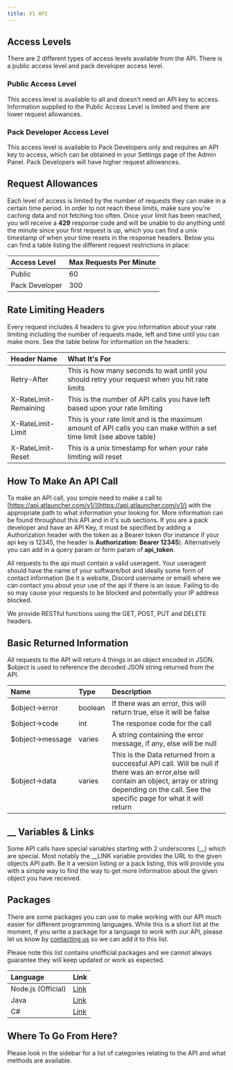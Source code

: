 ```yaml
---
title: V1 API
---
```


## Access Levels

There are 2 different types of access levels available from the API. There is a public access level and pack developer
access level.

### Public Access Level

This access level is available to all and doesn't need an API key to access. Information supplied to the Public Access
Level is limited and there are lower request allowances.

### Pack Developer Access Level

This access level is available to Pack Developers only and requires an API key to access, which can be obtained in your
Settings page of the Admin Panel. Pack Developers will have higher request allowances.

## Request Allowances

Each level of access is limited by the number of requests they can make in a certain time period. In order to not reach
these limits, make sure you're caching data and not fetching too often. Once your limit has been reached, you will
receive a **429** response code and will be unable to do anything until the minute since your first request is up,
which you can find a unix timestamp of when your time resets in the response headers. Below you can find a table
listing the different request restrictions in place:

| Access Level   | Max Requests Per Minute |
| :------------- | :---------------------- |
| Public         | 60                      |
| Pack Developer | 300                     |

## Rate Limiting Headers

Every request includes 4 headers to give you information about your rate limiting including the number of requests made,
left and time until you can make more. See the table below for information on the headers:

| Header Name           | What It's For                                                                                                         |
| :-------------------- | :-------------------------------------------------------------------------------------------------------------------- |
| Retry-After           | This is how many seconds to wait until you should retry your request when you hit rate limits                         |
| X-RateLimit-Remaining | This is the number of API calls you have left based upon your rate limiting                                           |
| X-RateLimit-Limit     | This is your rate limit and is the maximum amount of API calls you can make within a set time limit (see above table) |
| X-RateLimit-Reset     | This is a unix timestamp for when your rate limiting will reset                                                       |

## How To Make An API Call

To make an API call, you simple need to make a call to
[https://api.atlauncher.com/v1/](https://api.atlauncher.com/v1/) with the appropriate path to what information your
looking for. More information can be found throughout this API and in it's sub sections. If you are a pack developer
and have an API Key, it must be specified by adding a Authorization header with the token as a Bearer token (for
instance if your api key is 12345, the header is **Authorization: Bearer 12345**). Alternatively you can add in a query
param or form param of **api_token**.

All requests to the api must contain a valid useragent. Your useragent should have the name of your software/bot and
ideally some form of contact information (be it a website, Discord username or email) where we can contact you about
your use of the api if there is an issue. Failing to do so may cause your requests to be blocked and potentially your IP
address blocked.

We provide RESTful functions using the GET, POST, PUT and DELETE headers.

## Basic Returned Information

All requests to the API will return 4 things in an object encoded in JSON. $object is used to reference the decoded JSON
string returned from the API.

| Name            | Type    | Description                                                                                                                                                                                                |
| :-------------- | :------ | :--------------------------------------------------------------------------------------------------------------------------------------------------------------------------------------------------------- |
| $object→error   | boolean | If there was an error, this will return true, else it will be false                                                                                                                                        |
| $object→code    | int     | The response code for the call                                                                                                                                                                             |
| $object→message | varies  | A string containing the error message, if any, else will be null                                                                                                                                           |
| $object→data    | varies  | This is the Data returned from a successful API call. Will be null if there was an error,else will contain an object, array or string depending on the call. See the specific page for what it will return |

## \_\_ Variables & Links

Some API calls have special variables starting with 2 underscores (\_\_) which are special. Most notably the \_\_LINK
variable provides the URL to the given objects API path. Be it a version listing or a pack listing, this will provide
you with a simple way to find the way to get more information about the given object you have received.

## Packages

There are some packages you can use to make working with our API much easier for different programming languages. While
this is a short list at the moment, if you write a package for a language to work with our API, please let us know by
[contacting us](https://atlauncher.com/contact-us) so we can add it to this list.

Please note this list contains unofficial packages and we cannot always guarantee they will keep updated or work as
expected.

| Language           | Link                                                         |
| :----------------- | :----------------------------------------------------------- |
| Node.js (Official) | [Link](https://www.npmjs.com/package/atlauncher-api)         |
| Java               | [Link](https://github.com/UnoLauncher/ATLauncher-API---Java) |
| C#                 | [Link](https://github.com/hypherionmc/ATLauncherAPI-Sharp)   |

## Where To Go From Here?

Please look in the sidebar for a list of categories relating to the API and what methods are available.

